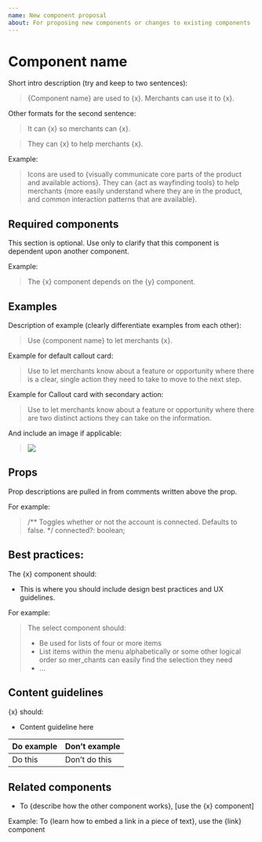```yaml
---
name: New component proposal
about: For proposing new components or changes to existing components
---
```


# Component name

Short intro description (try and keep to two sentences):
> {Component name} are used to {x}. Merchants can use it to {x}.

Other formats for the second sentence:
> It can {x} so merchants can {x}.

> They can {x} to help merchants {x}.

Example:
>Icons are used to {visually communicate core parts of the product and available actions}. They can {act as wayfinding tools} to help merchants {more easily understand where they are in the product, and common interaction patterns that are available}.

## Required components

This section is optional. Use only to clarify that this component is dependent upon another component.

Example:
>The {x} component depends on the {y} component.

## Examples

Description of example (clearly differentiate examples from each other):
> Use {component name} to let merchants {x}.

Example for default callout card:
> Use to let merchants know about a feature or opportunity where there is a clear, single action they need to take to move to the next step.

Example for Callout card with secondary action:
>Use to let merchants know about a feature or opportunity where there are two distinct actions they can take on the information.

And include an image if applicable:
> ![](http://placekitten.com/300/100)

## Props

Prop descriptions are pulled in from comments written above the prop.

For example:

> /** Toggles whether or not the account is connected. Defaults to false. */
> connected?: boolean;

## Best practices:

The {x} component should:
- This is where you should include design best practices and UX guidelines.

For example:

> The select component should:
> - Be used for lists of four or more items
> - List items within the menu alphabetically or some other logical order so mer_chants can easily find the selection they need
> - ...

## Content guidelines

{x} should:
-   Content guideline here

| Do example | Don’t example |
|------------|---------------|
| Do this | Don’t do this |

## Related components

- To {describe how the other component works}, [use the {x} component]

Example: To {learn how to embed a link in a piece of text}, use the {link} component
